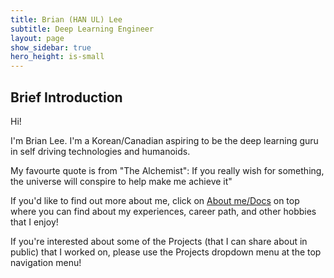 ```yaml
---
title: Brian (HAN UL) Lee
subtitle: Deep Learning Engineer
layout: page
show_sidebar: true
hero_height: is-small
---
```


## Brief Introduction

Hi!

I'm Brian Lee. I'm a Korean/Canadian aspiring to be the deep learning guru in self driving technologies and humanoids. 

My favourte quote is from "The Alchemist": 
If you really wish for something, the universe will conspire to help make me achieve it"

If you'd like to find out more about me, click on [About me/Docs](/docs/) on top where you can find about my experiences, career path, and other hobbies that I enjoy!

If you're interested about some of the Projects (that I can share about in public) that I worked on, please use the Projects dropdown menu at the top navigation menu!


